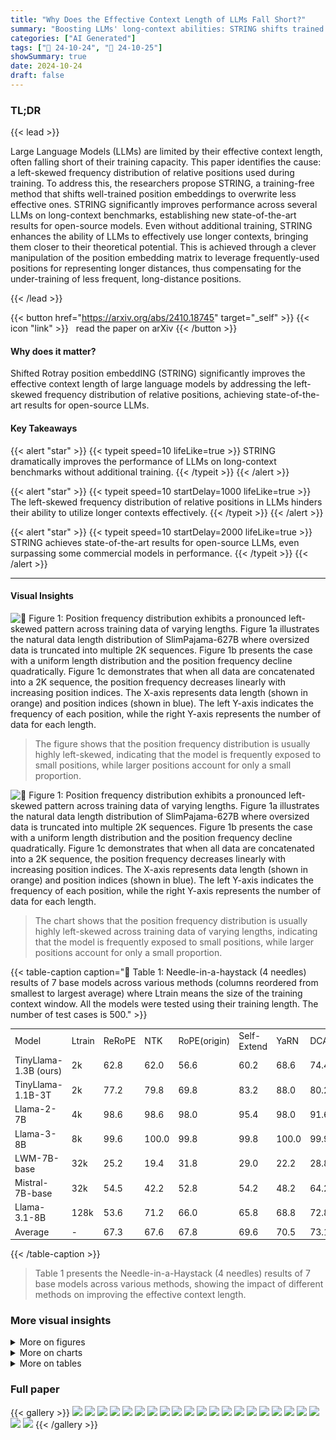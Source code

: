 ```yaml
---
title: "Why Does the Effective Context Length of LLMs Fall Short?"
summary: "Boosting LLMs' long-context abilities: STRING shifts trained positions to enhance distant information gathering, significantly outperforming existing methods."
categories: ["AI Generated"]
tags: ["🔖 24-10-24", "🤗 24-10-25"]
showSummary: true
date: 2024-10-24
draft: false
---
```


### TL;DR


{{< lead >}}

Large Language Models (LLMs) are limited by their effective context length, often falling short of their training capacity. This paper identifies the cause: a left-skewed frequency distribution of relative positions used during training.  To address this, the researchers propose STRING, a training-free method that shifts well-trained position embeddings to overwrite less effective ones. STRING significantly improves performance across several LLMs on long-context benchmarks, establishing new state-of-the-art results for open-source models.  Even without additional training, STRING enhances the ability of LLMs to effectively use longer contexts, bringing them closer to their theoretical potential. This is achieved through a clever manipulation of the position embedding matrix to leverage frequently-used positions for representing longer distances, thus compensating for the under-training of less frequent, long-distance positions.

{{< /lead >}}


{{< button href="https://arxiv.org/abs/2410.18745" target="_self" >}}
{{< icon "link" >}} &nbsp; read the paper on arXiv
{{< /button >}}

#### Why does it matter?
Shifted Rotray position embeddING (STRING) significantly improves the effective context length of large language models by addressing the left-skewed frequency distribution of relative positions, achieving state-of-the-art results for open-source LLMs.
#### Key Takeaways

{{< alert "star" >}}
{{< typeit speed=10 lifeLike=true >}} STRING dramatically improves the performance of LLMs on long-context benchmarks without additional training. {{< /typeit >}}
{{< /alert >}}

{{< alert "star" >}}
{{< typeit speed=10 startDelay=1000 lifeLike=true >}} The left-skewed frequency distribution of relative positions in LLMs hinders their ability to utilize longer contexts effectively. {{< /typeit >}}
{{< /alert >}}

{{< alert "star" >}}
{{< typeit speed=10 startDelay=2000 lifeLike=true >}} STRING achieves state-of-the-art results for open-source LLMs, even surpassing some commercial models in performance. {{< /typeit >}}
{{< /alert >}}

------
#### Visual Insights



![](figures/figures_17_0.png "🔼 Figure 1: Position frequency distribution exhibits a pronounced left-skewed pattern across training data of varying lengths. Figure 1a illustrates the natural data length distribution of SlimPajama-627B where oversized data is truncated into multiple 2K sequences. Figure 1b presents the case with a uniform length distribution and the position frequency decline quadratically. Figure 1c demonstrates that when all data are concatenated into a 2K sequence, the position frequency decreases linearly with increasing position indices. The X-axis represents data length (shown in orange) and position indices (shown in blue). The left Y-axis indicates the frequency of each position, while the right Y-axis represents the number of data for each length.")

> The figure shows that the position frequency distribution is usually highly left-skewed, indicating that the model is frequently exposed to small positions, while larger positions account for only a small proportion.





![](charts/charts_3_0.png "🔼 Figure 1: Position frequency distribution exhibits a pronounced left-skewed pattern across training data of varying lengths. Figure 1a illustrates the natural data length distribution of SlimPajama-627B where oversized data is truncated into multiple 2K sequences. Figure 1b presents the case with a uniform length distribution and the position frequency decline quadratically. Figure 1c demonstrates that when all data are concatenated into a 2K sequence, the position frequency decreases linearly with increasing position indices. The X-axis represents data length (shown in orange) and position indices (shown in blue). The left Y-axis indicates the frequency of each position, while the right Y-axis represents the number of data for each length.")

> The chart shows that the position frequency distribution is usually highly left-skewed across training data of varying lengths, indicating that the model is frequently exposed to small positions, while larger positions account for only a small proportion.





{{< table-caption caption="🔽 Table 1: Needle-in-a-haystack (4 needles) results of 7 base models across various methods (columns reordered from smallest to largest average) where Ltrain means the size of the training context window. All the models were tested using their training length. The number of test cases is 500." >}}
<table id='3' style='font-size:14px'><tr><td>Model</td><td>Ltrain</td><td>ReRoPE</td><td>NTK</td><td>RoPE(origin)</td><td>Self-Extend</td><td>YaRN</td><td>DCA</td><td>STRING</td></tr><tr><td>TinyLlama-1.3B (ours)</td><td>2k</td><td>62.8</td><td>62.0</td><td>56.6</td><td>60.2</td><td>68.6</td><td>74.4</td><td>84.6</td></tr><tr><td>TinyLlama-1.1B-3T</td><td>2k</td><td>77.2</td><td>79.8</td><td>69.8</td><td>83.2</td><td>88.0</td><td>80.2</td><td>97.2</td></tr><tr><td>Llama-2-7B</td><td>4k</td><td>98.6</td><td>98.6</td><td>98.0</td><td>95.4</td><td>98.0</td><td>91.6</td><td>100.0</td></tr><tr><td>Llama-3-8B</td><td>8k</td><td>99.6</td><td>100.0</td><td>99.8</td><td>99.8</td><td>100.0</td><td>99.9</td><td>99.6</td></tr><tr><td>LWM-7B-base</td><td>32k</td><td>25.2</td><td>19.4</td><td>31.8</td><td>29.0</td><td>22.2</td><td>28.8</td><td>50.4</td></tr><tr><td>Mistral-7B-base</td><td>32k</td><td>54.5</td><td>42.2</td><td>52.8</td><td>54.2</td><td>48.2</td><td>64.2</td><td>73.0</td></tr><tr><td>Llama-3.1-8B</td><td>128k</td><td>53.6</td><td>71.2</td><td>66.0</td><td>65.8</td><td>68.8</td><td>72.8</td><td>95.2</td></tr><tr><td>Average</td><td>-</td><td>67.3</td><td>67.6</td><td>67.8</td><td>69.6</td><td>70.5</td><td>73.1</td><td>85.7</td></tr></table>{{< /table-caption >}}

> Table 1 presents the Needle-in-a-Haystack (4 needles) results of 7 base models across various methods, showing the impact of different methods on improving the effective context length.



### More visual insights

<details>
<summary>More on figures
</summary>


![](figures/figures_17_1.png "🔼 Figure 1: Position frequency distribution exhibits a pronounced left-skewed pattern across training data of varying lengths. Figure 1a illustrates the natural data length distribution of SlimPajama-627B where oversized data is truncated into multiple 2K sequences. Figure 1b presents the case with a uniform length distribution and the position frequency decline quadratically. Figure 1c demonstrates that when all data are concatenated into a 2K sequence, the position frequency decreases linearly with increasing position indices. The X-axis represents data length (shown in orange) and position indices (shown in blue). The left Y-axis indicates the frequency of each position, while the right Y-axis represents the number of data for each length.")

> The figure shows the left-skewed position frequency distribution across training data of varying lengths, indicating an underrepresentation of long-range dependencies.


![](figures/figures_19_0.png "🔼 Figure 1: Position frequency distribution exhibits a pronounced left-skewed pattern across training data of varying lengths. Figure 1a illustrates the natural data length distribution of SlimPajama-627B where oversized data is truncated into multiple 2K sequences. Figure 1b presents the case with a uniform length distribution and the position frequency decline quadratically. Figure 1c demonstrates that when all data are concatenated into a 2K sequence, the position frequency decreases linearly with increasing position indices. The X-axis represents data length (shown in orange) and position indices (shown in blue). The left Y-axis indicates the frequency of each position, while the right Y-axis represents the number of data for each length.")

> The figure shows that the position frequency distribution is usually highly left-skewed across training data of varying lengths, indicating that the model is frequently exposed to small positions, while larger positions account for only a small proportion.


</details>



<details>
<summary>More on charts
</summary>


![](charts/charts_4_0.png "🔼 Figure 2: Analyzing effective context length of LLMs pretrained on SlimPajama with respect to training length, token consumption, and position frequency. In Figure 2b, we use the model effective length as the X-axis, and the Y-axis indicates the number of times the model was exposed to that specific position during training.")

> The chart displays the relationship between effective context length, consumed tokens, and position frequency in LLMs pretrained on SlimPajama dataset.


![](charts/charts_5_0.png "🔼 Figure 3: Position frequency distribution for models trained with different training lengths after consuming 1T tokens. With the same number of tokens, training length has little effect on small relative positions. For example, the relative position 0 appears 4K times in both a single 4K sequence and two 2K sequences with the same total token count of 4K in each case.")

> The chart displays the position frequency distribution for models trained with different training lengths (2K and 4K) after consuming 1 trillion tokens, illustrating the impact of training length on the distribution of position indices.


![](charts/charts_6_0.png "🔼 Figure 4: NIAH results for our pretrained model TinyLlama-1.3B (2K) and Llama3.1 (128K) where the X-axis means input context length and the Y-axis represents the document depth. In this figure, we clearly observe that for TinyLlama 2K and Llama3.1 128K, most poor-performing cases are concentrated in the lower-left triangle, indicating that the models are unable to gather distant needles.")

> The heatmaps show the performance of two LLMs on the Needle-in-a-Haystack task, revealing that their ability to retrieve distant needles significantly degrades as the distance between the query and the needle increases.


![](charts/charts_6_1.png "🔼 Figure 1: Position frequency distribution exhibits a pronounced left-skewed pattern across training data of varying lengths. Figure 1a illustrates the natural data length distribution of SlimPajama-627B where oversized data is truncated into multiple 2K sequences. Figure 1b presents the case with a uniform length distribution and the position frequency decline quadratically. Figure 1c demonstrates that when all data are concatenated into a 2K sequence, the position frequency decreases linearly with increasing position indices. The X-axis represents data length (shown in orange) and position indices (shown in blue). The left Y-axis indicates the frequency of each position, while the right Y-axis represents the number of data for each length.")

> The chart displays the left-skewed position frequency distribution across various training data lengths, highlighting the underrepresentation of long-distance positions.


![](charts/charts_10_0.png "🔼 Figure 7: Ablation study on the local window W and shifted offset S where L is the training length.")

> The ablation study shows the effect of local window size and shifted offset size on the performance of four different LLMs on the Needle-in-a-Haystack task.


![](charts/charts_10_1.png "🔼 Figure 7: Ablation study on the local window W and shifted offset S where L is the training length.")

> The chart displays the ablation study results on the local window size (W) and shifted offset size (S) parameters of STRING across four different LLMs with varying training lengths, showing how these parameters impact model performance on the Needle-in-a-Haystack task.


![](charts/charts_18_0.png "🔼 Figure 9: Efficiency Test of STRING and the standard Flash Attention based on Llama3.1 8B. All experiments are run on a single NVIDIA 80G A100 GPU.")

> The chart compares the inference time and GPU memory consumption of STRING and standard Flash Attention on Llama3.1 8B with varying input lengths.


</details>



<details>
<summary>More on tables
</summary>


{{< table-caption caption="🔽 Table 2: Performance of various models and methods on RULER with a tested at a sequence length of 128K. The RULER benchmark consists of 13 tasks (500 test cases for each task) categorized into Needle-in-a-Haystack (NIAH), Variable Tracing (VT), Aggregation, and Question Answering (QA). We report the average scores for each category as well as the overall average across all 13 tasks. Effective denotes the actual effective sequence length as defined in RULER, indicating whether the model surpasses the performance of Llama2 (Touvron et al., 2023b), and Claimed represents the sequence length reported by the model." >}}
<br><table id='2' style='font-size:14px'><tr><td>Models</td><td>Effective/Claimed</td><td>NIAH</td><td>VT</td><td>Aggregation</td><td>QA</td><td>Avg. (13 tasks)</td></tr><tr><td>Llama2-chat</td><td>4K / 4K</td><td>96.9</td><td>89.7</td><td>84.8</td><td>49.7</td><td>85.6</td></tr><tr><td>GPT-4-1106-preview</td><td>64K / 128K</td><td>84.8</td><td>99.6</td><td>79.7</td><td>59.0</td><td>81.2</td></tr><tr><td>GLM4 (Open-source best)</td><td>64K / 1M</td><td>94.4</td><td>97.7</td><td>49.7</td><td>63.6</td><td>83.1</td></tr><tr><td>LWM (7B)</td><td>4K / 128K</td><td>83.4</td><td>15.2</td><td>29.1</td><td>52.6</td><td>65.0</td></tr><tr><td>Phi3-medium (14B)</td><td>8K / 128K</td><td>51.3</td><td>26.0</td><td>43.5</td><td>38.0</td><td>46.1</td></tr><tr><td>Llama3.1 (8B)</td><td>32K / 128K</td><td>92.6</td><td>70.4</td><td>36.2</td><td>58.8</td><td>77.0</td></tr><tr><td>+ YaRN</td><td>32K / 128K</td><td>94.7</td><td>39.8</td><td>38.2</td><td>58.8</td><td>76.3</td></tr><tr><td>+ DCA</td><td>32K / 128K</td><td>89.5</td><td>62.5</td><td>39.2</td><td>55.2</td><td>74.4</td></tr><tr><td>+ Self-Extend</td><td>32K / 128K</td><td>94.9</td><td>65.0</td><td>37.3</td><td>49.8</td><td>76.8</td></tr><tr><td>+ ReRoPE</td><td>32K / 128K</td><td>90.0</td><td>56.3</td><td>38.7</td><td>56.9</td><td>74.4</td></tr><tr><td>+ STRING</td><td>32K / 128K</td><td>94.0</td><td>88.1</td><td>37.6</td><td>62.7</td><td>80.0</td></tr><tr><td>Yi (34B)</td><td>32K / 200K</td><td>90.2</td><td>76.8</td><td>43.4</td><td>59.9</td><td>77.3</td></tr><tr><td>GradientAI/Llama3 (70B)</td><td>16K / 1M</td><td>84.9</td><td>56.2</td><td>41.4</td><td>59.8</td><td>72.1</td></tr><tr><td>Mixtral (8x22B)</td><td>32K / 64K</td><td>23.8</td><td>0.0</td><td>69.7</td><td>40.8</td><td>31.7</td></tr><tr><td>Command-R-plus (104B)</td><td>32K / 128K</td><td>65.7</td><td>97.2</td><td>59.5</td><td>39.2</td><td>63.1</td></tr><tr><td>Llama3.1 (70B)</td><td>64K / 128K</td><td>78.9</td><td>59.2</td><td>39.8</td><td>47.6</td><td>66.6</td></tr><tr><td>+ STRING</td><td>100K / 128K</td><td>92.7</td><td>95.6</td><td>50.0</td><td>63.0</td><td>81.7</td></tr><tr><td>Qwen2 (72B)</td><td>64K / 128K</td><td>48.0</td><td>79.0</td><td>70.3</td><td>47.2</td><td>53.7</td></tr><tr><td>+ STRING (new SOTA)</td><td>100K / 128K</td><td>91.2</td><td>98.4</td><td>83.7</td><td>52.2</td><td>84.6</td></tr><tr><td>Test Length: 100K</td><td></td><td></td><td></td><td></td><td></td><td></td></tr><tr><td>Llama3.1-STRING (70B)</td><td>100K / 128K</td><td>94.6</td><td>97.8</td><td>72.1</td><td>67.3</td><td>87.2</td></tr><tr><td>Qwen2-STRING (72B)</td><td>100K / 128K</td><td>93.9</td><td>97.7</td><td>88.1</td><td>57.8</td><td>87.8</td></tr></table>{{< /table-caption >}}

> Table 2 presents the performance comparison of various models and methods on the RULER benchmark, showing their effective sequence lengths and scores on different tasks.


{{< table-caption caption="🔽 Table 3: Comparison of STRING with three leading commercial long-context models on InfiniteBench. Each model is evaluated using a maximum context length of 128K." >}}
<br><table id='4' style='font-size:14px'><tr><td rowspan="2">Tasks</td><td colspan="3">Commercial Models</td><td colspan="2">Llama3.1 8B</td><td colspan="2">Llama3.1 70B</td></tr><tr><td>GPT-4</td><td>Claude2</td><td>Kimi-chat</td><td>RoPE(origin)</td><td>STRING</td><td>RoPE(origin)</td><td>STRING</td></tr><tr><td>En.Sum</td><td>14.73</td><td>14.45</td><td>17.93</td><td>26.00</td><td>28.22</td><td>26.89</td><td>27.64</td></tr><tr><td>En.QA</td><td>22.22</td><td>11.97</td><td>16.52</td><td>10.05</td><td>10.20</td><td>13.68</td><td>16.73</td></tr><tr><td>En.MC</td><td>67.25</td><td>62.88</td><td>72.49</td><td>65.50</td><td>70.30</td><td>76.41</td><td>81.98</td></tr><tr><td>En.Dia</td><td>8.50</td><td>46.50</td><td>11.50</td><td>20.00</td><td>19.50</td><td>18.00</td><td>30.50</td></tr><tr><td>Retr.PassKey</td><td>100.00</td><td>97.80</td><td>98.14</td><td>100.00</td><td>100.00</td><td>100.00</td><td>100.00</td></tr><tr><td>Retr.Number</td><td>100.00</td><td>98.14</td><td>94.42</td><td>99.32</td><td>99.89</td><td>100.00</td><td>100.00</td></tr><tr><td>Retr.KV</td><td>89.00</td><td>65.40</td><td>53.60</td><td>42.00</td><td>83.00</td><td>2.22</td><td>76.07</td></tr><tr><td>Code.debug</td><td>39.59</td><td>2.28</td><td>18.02</td><td>22.84</td><td>26.90</td><td>29.20</td><td>32.80</td></tr><tr><td>Math.find</td><td>60.00</td><td>32.29</td><td>12.57</td><td>32.18</td><td>34.87</td><td>40.92</td><td>46.28</td></tr><tr><td>Avg.</td><td>55.69</td><td>47.96</td><td>43.91</td><td>46.43</td><td>52.54</td><td>45.25</td><td>56.88</td></tr></table>{{< /table-caption >}}

> Table 3 compares the performance of STRING against three leading commercial long-context models and Llama3.1 8B and 70B on InfiniteBench, showcasing STRING's performance improvement.


{{< table-caption caption="🔽 Table 1: Needle-in-a-haystack (4 needles) results of 7 base models across various methods (columns reordered from smallest to largest average) where  means the size of the training context window. All the models were tested using their training length. The number of test cases is 500." >}}
<table id='6' style='font-size:16px'><tr><td>Model</td><td>Ltrain</td><td>HF PATH</td><td>Peak Failure Depth</td><td>Acc</td></tr><tr><td>GPT-4-128K</td><td></td><td>-</td><td>0-33.3%</td><td>100.0</td></tr><tr><td>Trained on open-source data</td><td></td><td></td><td></td><td></td></tr><tr><td>TinyLlama-1.3b-1T(ours)</td><td>2k</td><td></td><td>0-33.3%</td><td>56.6</td></tr><tr><td>TinyLlama-1.1b-1T</td><td>2k</td><td>TimyLicon/Tinyliama/LIB-interneciatex-4806-IT</td><td>0-33.3%</td><td>38.0</td></tr><tr><td>TinyLlama-1.1b-3T</td><td>2k</td><td>TheyJlamaYIng liam.I.IB-uternesdinep:14211421</td><td>0-33.3%</td><td>69.8</td></tr><tr><td>Pythia-1.4b</td><td>2k</td><td>EleutherAI/pythia-1.4b</td><td>0-33.3%</td><td>22.5</td></tr><tr><td>OpenLlama-3B</td><td>2k</td><td>openlm-research/open_llama_3b</td><td>0-33.3%</td><td>85.0</td></tr><tr><td>Llama2-7B</td><td>4k</td><td>meta-llama/Llama-2-7b</td><td>0-33.3%</td><td>98.0</td></tr><tr><td>Llama3-8B</td><td>8k</td><td>meta-llama/Llama-3-7b</td><td>0-33.3%</td><td>99.8</td></tr><tr><td>Together-base</td><td>32k</td><td>togethercomputer/Llama-2-7B-32K</td><td>0-33.3%</td><td>63.0</td></tr><tr><td>LWM-base</td><td>32k</td><td>LargeWorldModel/LWM-Text-32K</td><td>0-33.3%</td><td>31.8</td></tr><tr><td>Mistral-base</td><td>32k</td><td>alpindale/Mistral-7B-v0.2-hf</td><td>0-33.3%</td><td>52.8</td></tr><tr><td>Llama3.1-8B</td><td>128k</td><td>meta-Ilama/Meta-Llama-3.1-8B</td><td>0-33.3%</td><td>66.0</td></tr><tr><td>Yarn-base</td><td>128k</td><td>NousResearch/Yam-Llama-2-7b-128k</td><td>0-33.3%</td><td>32.4</td></tr><tr><td>Yi-6b-200k</td><td>200k</td><td>01-ai/Yi-6B-200K</td><td>0-33.3%</td><td>20.8</td></tr><tr><td>Gradient-Llama3-8B</td><td>262k</td><td>graiientaiLlama-3-70B-Instruct-Graien-256k</td><td>0-33.3%</td><td>46.0</td></tr></table>{{< /table-caption >}}

> Table 1 presents the Needle-in-a-Haystack results of seven base models across various methods, showing the impact of different training context window sizes on the performance.


{{< table-caption caption="🔽 Table 1: Needle-in-a-haystack (4 needles) results of 7 base models across various methods (columns reordered from smallest to largest average) where Ltrain means the size of the training context window. All the models were tested using their training length. The number of test cases is 500." >}}
<table id='2' style='font-size:14px'><tr><td>Haystack Needles Query</td><td>There is an important info hidden inside a lot of irrelevant text. Find it and memorize them. I will quiz you about the important information there.\n\n July 2006I've discovered a handy test for figuring out what you're addicted to. Imagine you were going to spend the weekend at a friend's house on a little island off the coast of Maine. There are no shops on the island and you won't be able to leave while you're there. Also, you've never been to this house before, so you can't assume it will have more than any house might. What, besides clothes and toiletries, do you make a point of packing? That's what you're addicted to... One of the magic numbers is 144231. they're going to issue a public report tracking how this specific tranche of money is spent, NFTs are a new territory, and this way of using them is especially new, but I'm excited about its potential. And I'm excited to see what happens with this particular auction, because unlike an NFT representing something that has already happened, this NFT gets better as the price gets higher.The reserve price was about $2.5 million, because that's what it takes for the name to be accurate: that's what it costs to... One of the magic numbers is 543171. you can 't expect an idea to be novel to everyone. Any insight that you have will probably have already been had by at least one of the world's 7 billion people. But it's sufficient if an idea is novel to a lot of readers.Ditto for correctness, importance, and strength. In effect the four components One of the magic numbers is 264468. And we were always far ahead of them in features.Sometimes, in desperation, competitors would try to introduce features that we didn't have. But with Lisp our development cycle was so fast that we could sometimes duplicate a new feature within a day or two of a competitor announcing it in a press release. By the time journalists covering the press release got round to One of the magic numbers is 423103. nThere is a founder community just as there's a VC community. They all know one another, and techniques spread rapidly between them. If one tries a new programming language or a new hosting provider and gets good results, 6 months later half of... \n\n What are the magic numbers mentioned in the provided text?\n The numbers are</td></tr><tr><td>Answer</td><td>[144231, 543171, 264468, 423103]</td></tr></table>{{< /table-caption >}}

> Table 1 presents the Needle-in-a-Haystack task results for seven base models across different methods, showing the impact of training context window size on model performance.


{{< table-caption caption="🔽 Table 1: Needle-in-a-haystack (4 needles) results of 7 base models across various methods (columns reordered from smallest to largest average) where Ltrain means the size of the training context window. All the models were tested using their training length. The number of test cases is 500." >}}
<table id='2' style='font-size:14px'><tr><td>Llama 3 report</td><td>Read the following paper about Llama 3. Answer the question based on the paper. \n\n The Llama 3 Herd of Models\n Llama Team, AI @ Meta 1\n\n 1A detailed contributor list can be found in the appendix of this paper.Modern artificial intelligence (AI) systems are powered by foundation models. This paper presents a new set of foundation models, called Llama 3. It is a herd of language models that natively support multilinguality, coding, reasoning, and tool usage. Our largest model is a dense Transformer with 405B parameters and a context window of up to 128K tokens. This paper presents an extensive empirical evaluation of Llama 3. We find that Llama 3 delivers...</td></tr><tr><td>Question</td><td>At which stages does the llama3 team average the models (The answer is in Section 4.1.5 of Llama Team (2024) )</td></tr><tr><td>Llama 3 RoPE</td><td>obtained from experiments using various versions of data or hyperparameters at each RM, SFT, or DPO stage? The answer is 4.1.6, Iterative Rounds, and 4.1.6, Iterative RoundsX(not fluent)</td></tr><tr><td>Llama 3 STRING</td><td>The Llama 3 team averages models obtained from experiments using various versions of data or hyperparameters at each RM, SFT, or DPO stage.V</td></tr><tr><td>Question</td><td>Describe the sources of Llama3's SFT data (The answer is in Section 4.2.2 of Llama Team (2024) )</td></tr><tr><td>Llama 3 RoPE</td><td>Llama3's SFT data is sourced from various places, including human annotations, other NLP tasks, and translated data. Human annotations are collected from linguists and native speakers, and are used to create open-ended prompts that represent real-world use cases. X(hallucination! it describes the multilingual SFT data)</td></tr><tr><td>Llama 3 STRING</td><td>In the paper, it is stated that the SFT data is comprised of the following sources: "prompts from our human annotation collection with rejection-sampled responses" and "synthetic data targeting specific capabilities" · Additionally, it is mentioned that the SFT data is also comprised of "human-curated data" and "small amounts of human-curated data" for certain capabilities. The Llama3 team uses a combination of model-based and rule- based techniques to filter out low-quality training samples and improve overall model performance.V (More accurate)</td></tr><tr><td>Question</td><td>From what is Llama-3's multilingual SFT data derived (The answer is in Section 4.3.2 ) of Llama Team (2024))</td></tr><tr><td>Llama 3 RoPE</td><td>Human annotations, data from other NLP tasks, rejection sampled data, and translated reasoning data. V</td></tr><tr><td>Llama 3 STRING</td><td>The multilingual SFT data is primarily derived from sources such as human annotations, data from other NLP tasks, rejection sampled data, and translated reasoning data. V</td></tr><tr><td>Question</td><td>How do the authors verify the long context code reasoning of Llama-3 (The answer is in Section 4.3.4 of Llama Team (2024))</td></tr><tr><td>Llama 3 RoPE</td><td>They select the most commonly depended-upon files, specifically those referenced by at least five other files, and remove one of these key files from a repository.X(not addressing the question)</td></tr><tr><td>Llama 3 STRING</td><td>The authors verify the long context code reasoning of Llama-3 by parsing Python files to identify import statements and determine their dependencies. From here, they select the most commonly depended-upon files, specifically those referenced by at least five other files. They remove one of these key files from a repository and prompt the model to identify which files depended on the missing file and to generate the necessary missing code. V</td></tr><tr><td>Question</td><td>How does the llama3 team solve the Hallucinations issues (The answer is in Section 4.3.6 of Llama Team (2024))</td></tr><tr><td>Llama 3 RoPE</td><td>They follow the principle that post-training should align the model to "know what it knows" rather than add knowledge, and generate data that aligns model generations with subsets of factual data present in the pre-training data.X(in complete)</td></tr><tr><td>Llama 3 STRING</td><td>The authors use a knowledge probing technique to align the model generations with subsets of factual data present in the pre-training data. This data generation process involves extracting a data snippet from the pre-training data, generating a factual question about these snippets, sampling responses from the model, scoring the correctness of the generations, scoring the informativeness of the generations, and generating a refusal for responses that are consistently informative and incorrect across the generations. V</td></tr></table>{{< /table-caption >}}

> Table 1 presents the Needle-in-a-Haystack results of seven base models across various methods, showing the impact of different methods on effective context length.


</details>


### Full paper

{{< gallery >}}
<img src="paper_images/1.png" class="grid-w50 md:grid-w33 xl:grid-w25" />
<img src="paper_images/2.png" class="grid-w50 md:grid-w33 xl:grid-w25" />
<img src="paper_images/3.png" class="grid-w50 md:grid-w33 xl:grid-w25" />
<img src="paper_images/4.png" class="grid-w50 md:grid-w33 xl:grid-w25" />
<img src="paper_images/5.png" class="grid-w50 md:grid-w33 xl:grid-w25" />
<img src="paper_images/6.png" class="grid-w50 md:grid-w33 xl:grid-w25" />
<img src="paper_images/7.png" class="grid-w50 md:grid-w33 xl:grid-w25" />
<img src="paper_images/8.png" class="grid-w50 md:grid-w33 xl:grid-w25" />
<img src="paper_images/9.png" class="grid-w50 md:grid-w33 xl:grid-w25" />
<img src="paper_images/10.png" class="grid-w50 md:grid-w33 xl:grid-w25" />
<img src="paper_images/11.png" class="grid-w50 md:grid-w33 xl:grid-w25" />
<img src="paper_images/12.png" class="grid-w50 md:grid-w33 xl:grid-w25" />
<img src="paper_images/13.png" class="grid-w50 md:grid-w33 xl:grid-w25" />
<img src="paper_images/14.png" class="grid-w50 md:grid-w33 xl:grid-w25" />
<img src="paper_images/15.png" class="grid-w50 md:grid-w33 xl:grid-w25" />
<img src="paper_images/16.png" class="grid-w50 md:grid-w33 xl:grid-w25" />
<img src="paper_images/17.png" class="grid-w50 md:grid-w33 xl:grid-w25" />
<img src="paper_images/18.png" class="grid-w50 md:grid-w33 xl:grid-w25" />
<img src="paper_images/19.png" class="grid-w50 md:grid-w33 xl:grid-w25" />
<img src="paper_images/20.png" class="grid-w50 md:grid-w33 xl:grid-w25" />
<img src="paper_images/21.png" class="grid-w50 md:grid-w33 xl:grid-w25" />
<img src="paper_images/22.png" class="grid-w50 md:grid-w33 xl:grid-w25" />
{{< /gallery >}}